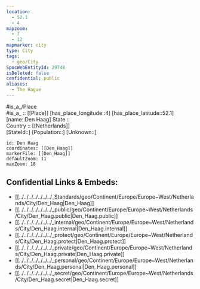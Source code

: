 ```yaml
---
location:
  - 52.1
  - 4
mapzoom:
  - 7
  - 12
mapmarker: city
type: City
tags:
  - geo/City
SpocWebEntityId: 29748
isDeleted: false
confidential: public
aliases:
  - The Hague
---
```

#is_a_/Place  
#is_a_ :: [[Place]] 
[has_place_longitude::4] 
[has_place_latitude::52.1] 
[name::Den Haag] 
State ::  
Country :: [[Netherlands]]  
[StateId::] 
[Population::] 
[Unknown::] 


```leaflet
id: Den Haag
coordinates: [[Den_Haag]] 
markerFile: [[Den_Haag]] 
defaultZoom: 11 
maxZoom: 18
```


## Confidential Links & Embeds: 
- [[../../../../../../../_Standards/geo/Continent/Europe/Europe~West/Netherlands/City/Den_Haag|Den_Haag]] 
- [[../../../../../../../_public/geo/Continent/Europe/Europe~West/Netherlands/City/Den_Haag.public|Den_Haag.public]] 
- [[../../../../../../../_internal/geo/Continent/Europe/Europe~West/Netherlands/City/Den_Haag.internal|Den_Haag.internal]] 
- [[../../../../../../../_protect/geo/Continent/Europe/Europe~West/Netherlands/City/Den_Haag.protect|Den_Haag.protect]] 
- [[../../../../../../../_private/geo/Continent/Europe/Europe~West/Netherlands/City/Den_Haag.private|Den_Haag.private]] 
- [[../../../../../../../_personal/geo/Continent/Europe/Europe~West/Netherlands/City/Den_Haag.personal|Den_Haag.personal]] 
- [[../../../../../../../_secret/geo/Continent/Europe/Europe~West/Netherlands/City/Den_Haag.secret|Den_Haag.secret]] 
